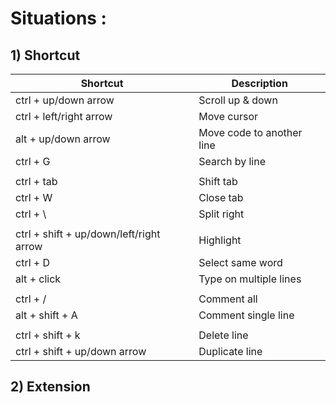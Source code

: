 Situations :
======

## 1) Shortcut
| Shortcut              | Description                    |
|-----------------------|--------------------------------|
| ctrl + up/down arrow  | Scroll up & down               |
| ctrl + left/right arrow | Move cursor                   |
| alt + up/down arrow   | Move code to another line      |
| ctrl + G              | Search by line                 |
|                       |                                |
| ctrl + tab            | Shift tab                      |
| ctrl + W              | Close tab                      |
| ctrl + \              | Split right                    |
|                       |                                |
| ctrl + shift + up/down/left/right arrow | Highlight |
| ctrl + D              | Select same word               |
| alt + click           | Type on multiple lines          |
|                       |                                |
| ctrl + /              | Comment all                    |
| alt + shift + A       | Comment single line            |
|                       |                                |
| ctrl + shift + k      | Delete line                    |
| ctrl + shift + up/down arrow | Duplicate line              |


## 2) Extension
